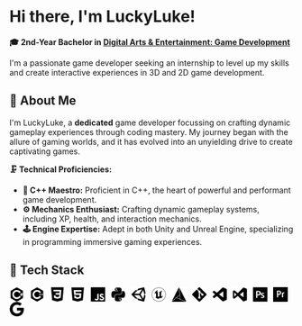 # Hi there, I'm LuckyLuke!

**🎓 2nd-Year Bachelor in [Digital Arts & Entertainment: Game Development](https://www.digitalartsandentertainment.be/page/31/Game+Development)**

I'm a passionate game developer seeking an internship to level up my skills and create interactive experiences in 3D and 2D game development.

## 💭 About Me

I'm LuckyLuke, a **dedicated** game developer focussing on crafting dynamic gameplay experiences through coding mastery. My journey began with the allure of gaming worlds, and it has evolved into an unyielding drive to create captivating games.

**🗜️ Technical Proficiencies:**
- **🚀 C++ Maestro:** Proficient in C++, the heart of powerful and performant game development.
- **⚙️ Mechanics Enthusiast:** Crafting dynamic gameplay systems, including XP, health, and interaction mechanics.
- **🕹️ Engine Expertise:** Adept in both Unity and Unreal Engine, specializing in programming immersive gaming experiences.

## 🔩 Tech Stack
<img align="left" alt="C#" width="26px" src="./icons/csharp.svg" style="padding-right:10px;" />
<img align="left" alt="C++" width="26px" src="./icons/cplusplus.svg" style="padding-right:10px;" />
<img align="left" alt="CSS" width="26px" src="./icons/CSS3.svg" style="padding-right:10px;" />
<img align="left" alt="HTML5" width="26px" src="./icons/html5.svg" style="padding-right:10px;" />
<img align="left" alt="JavaScript" width="26px" src="./icons/javascript.svg" style="padding-right:10px;" />
<img align="left" alt="Python" width="26px" src="./icons/python.svg" style="padding-right:10px;" />

<img align="left" alt="Unity" width="26px" src="./icons/unity.svg" style="padding-right:10px;" />
<img align="left" alt="Unreal Engine" width="26px" src="./icons/unrealengine.svg" style="padding-right:10px;" />

<img align="left" alt="CMake" width="26px" src="./icons/cmake.svg" style="padding-right:10px;" />
<img align="left" alt="Git" width="26px" src="./icons/git.svg" style="padding-right:10px;" />
<img align="left" alt="Visual Studio Code" width="26px" src="./icons/vscode.svg" style="padding-right:10px;" />
<img align="left" alt="Visual Studio" width="26px" src="./icons/visualstudio.svg" style="padding-right:10px;" />

<img align="left" alt="Adobe Photoshop" width="26px" src="./icons/photoshop.svg" style="padding-right:10px;" />
<img align="left" alt="Adobe Premiere Pro" width="26px" src="./icons/premierepro.svg" style="padding-right:10px;" />

<img align="left" alt="Google Search" width="26px" src="./icons/google.svg" style="padding-right:10px;" />